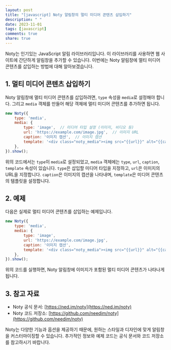 ```yaml
---
layout: post
title: "[javascript] Noty 알림창의 멀티 미디어 콘텐츠 삽입하기"
description: " "
date: 2023-11-01
tags: [javascript]
comments: true
share: true
---
```


Noty는 인기있는 JavaScript 알림 라이브러리입니다. 이 라이브러리를 사용하면 웹 사이트에 간단하게 알림창을 추가할 수 있습니다. 이번에는 Noty 알림창에 멀티 미디어 콘텐츠를 삽입하는 방법에 대해 알아보겠습니다.

## 1. 멀티 미디어 콘텐츠 삽입하기

Noty 알림창에 멀티 미디어 콘텐츠를 삽입하려면, `type` 속성을 `media`로 설정해야 합니다. 그리고 `media` 객체를 만들어 해당 객체에 멀티 미디어 콘텐츠를 추가하면 됩니다. 

```javascript
new Noty({
    type: 'media',
    media: {
        type: 'image',  // 미디어 타입 설정 (이미지, 비디오 등)
        url: 'https://example.com/image.jpg',  // 이미지 URL
        caption: '이미지 캡션',  // 이미지 캡션
        template: '<div class="noty_media"><img src="{{url}}" alt="{{caption}}"><span>{{caption}}</span></div>',  // 미디어 콘텐츠 템플릿
    },
}).show();
```

위의 코드에서는 `type`이 `media`로 설정되었고, `media` 객체에는 `type`, `url`, `caption`, `template` 속성이 있습니다. `type`은 삽입할 미디어 타입을 지정하고, `url`은 이미지의 URL을 지정합니다. `caption`은 이미지의 캡션을 나타내며, `template`은 미디어 콘텐츠의 템플릿을 설정합니다.

## 2. 예제

다음은 실제로 멀티 미디어 콘텐츠를 삽입하는 예제입니다.

```javascript
new Noty({
    type: 'media',
    media: {
        type: 'image',
        url: 'https://example.com/image.jpg',
        caption: '이미지 캡션',
        template: '<div class="noty_media"><img src="{{url}}" alt="{{caption}}"><span>{{caption}}</span></div>',
    },
}).show();
```

위의 코드를 실행하면, Noty 알림창에 이미지가 포함된 멀티 미디어 콘텐츠가 나타나게 됩니다.

## 3. 참고 자료

- Noty 공식 문서: [https://ned.im/noty](https://ned.im/noty)
- Noty 코드 저장소: [https://github.com/needim/noty](https://github.com/needim/noty)

Noty는 다양한 기능과 옵션을 제공하기 때문에, 원하는 스타일과 디자인에 맞게 알림창을 커스터마이징할 수 있습니다. 추가적인 정보와 예제 코드는 공식 문서와 코드 저장소를 참고하시기 바랍니다.